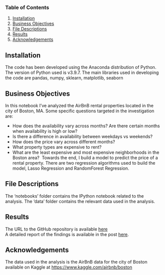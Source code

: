 ### Table of Contents

1. [Installation](#installation)
2. [Business Objectives](#objectives)
3. [File Descriptions](#files)
4. [Results](#results)
5. [Acknowledgements](#ack)

## Installation <a name="installation"></a>

The code has been developed using the Anaconda distribution of Python. The version of Python used is v3.9.7.
The main libraries used in developing the code are pandas, numpy, sklearn, matplotlib, seaborn

## Business Objectives<a name="objectives"></a>

In this notebook I’ve analyzed the AirBnB rental properties located in the city of Boston, MA. Some specific questions targeted in the investigation are:
* How does the availability vary across months? Are there certain months when availability is high or low?
* Is there a difference in availability between weekdays vs weekends?
* How does the price vary across different months?
* What property types are expensive to rent?
* What are the least expensive and most expensive neighborhoods in the Boston area? 
Towards the end, I build a model to predict the price of a rental property. There are two regression algorithms used to build the model, Lasso Regression and RandomForest Regression.


## File Descriptions <a name="files"></a>

The ‘notebooks’ folder contains the IPython notebook related to the analysis. The ‘data’ folder contains the relevant data used in the analysis.


## Results<a name="results"></a>
The URL to the GitHub repository is available [here](https://github.com/pnarwa/nano-project)<br />
A detailed report of the findings is available in the post [here](https://medium.com/@pnarwa/the-airbnb-boston-scenery-a1c02c2e55e7).

## Acknowledgements<a name="ack"></a>
The data used in the analysis is the AirBnB data for the city of Boston available on Kaggle at https://www.kaggle.com/airbnb/boston
